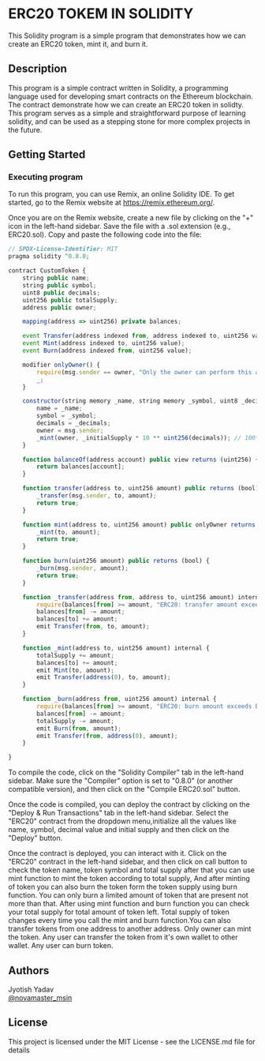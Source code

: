# ERC20 TOKEM  IN SOLIDITY

This Solidity program is a simple program that demonstrates how we can create an ERC20  token, mint it, and burn it.

## Description

This program is a simple contract written in Solidity, a programming language used for developing smart contracts on the Ethereum blockchain. The contract demonstrate how we can create an ERC20 token in solidty. This program serves as a simple and straightforward purpose of learning solidity, and can be used as a stepping stone for more complex projects in the future.

## Getting Started

### Executing program

To run this program, you can use Remix, an online Solidity IDE. To get started, go to the Remix website at https://remix.ethereum.org/.

Once you are on the Remix website, create a new file by clicking on the "+" icon in the left-hand sidebar. Save the file with a .sol extension (e.g., ERC20.sol). Copy and paste the following code into the file:

```javascript
// SPDX-License-Identifier: MIT
pragma solidity ^0.8.0;

contract CustomToken {
    string public name;
    string public symbol;
    uint8 public decimals;
    uint256 public totalSupply;
    address public owner;

    mapping(address => uint256) private balances;

    event Transfer(address indexed from, address indexed to, uint256 value); 
    event Mint(address indexed to, uint256 value);
    event Burn(address indexed from, uint256 value);

    modifier onlyOwner() {
        require(msg.sender == owner, "Only the owner can perform this action");
        _;
    }

    constructor(string memory _name, string memory _symbol, uint8 _decimals, uint256 _initialSupply) {
        name = _name;
        symbol = _symbol;
        decimals = _decimals;
        owner = msg.sender;
        _mint(owner, _initialSupply * 10 ** uint256(decimals)); // 100*10**1 = 1000
    }

    function balanceOf(address account) public view returns (uint256) {
        return balances[account];
    }

    function transfer(address to, uint256 amount) public returns (bool) {
        _transfer(msg.sender, to, amount);
        return true;
    }

    function mint(address to, uint256 amount) public onlyOwner returns (bool) {
        _mint(to, amount);
        return true;
    }

    function burn(uint256 amount) public returns (bool) {
        _burn(msg.sender, amount);
        return true;
    }

    function _transfer(address from, address to, uint256 amount) internal {
        require(balances[from] >= amount, "ERC20: transfer amount exceeds balance");
        balances[from] -= amount;
        balances[to] += amount;
        emit Transfer(from, to, amount);
    }

    function _mint(address to, uint256 amount) internal {
        totalSupply += amount;
        balances[to] += amount;
        emit Mint(to, amount);
        emit Transfer(address(0), to, amount);
    }

    function _burn(address from, uint256 amount) internal {
        require(balances[from] >= amount, "ERC20: burn amount exceeds balance");
        balances[from] -= amount;
        totalSupply -= amount;
        emit Burn(from, amount);
        emit Transfer(from, address(0), amount);
    }

}


```

To compile the code, click on the "Solidity Compiler" tab in the left-hand sidebar. Make sure the "Compiler" option is set to "0.8.0" (or another compatible version), and then click on the "Compile  ERC20.sol" button.

Once the code is compiled, you can deploy the contract by clicking on the "Deploy & Run Transactions" tab in the left-hand sidebar. Select the "ERC20" contract from the dropdown menu,initialize all the values like name, symbol, decimal value and initial supply and then click on the "Deploy" button.

Once the contract is deployed, you can interact with it. Click on the "ERC20" contract in the left-hand sidebar, and then click on call button to check the token name, token symbol and total supply after that you can use mint function to mint the token according to total supply, And after minting of token you can also burn the token form the token supply using burn function. You can only burn a limited amount of token that are present not more than that. After using mint function and burn function you can check your total supply for total amount of token left. Total supply of token changes every time you call the mint and burn function.You can also transfer tokens from one address to another address.
Only owner can mint the token.
Any user can transfer the token from it's own wallet to other wallet.
Any user can burn token.

## Authors

Jyotish Yadav  
[@novamaster_msin](https://twitter.com/novamaster_msin)


## License

This project is licensed under the MIT License - see the LICENSE.md file for details
